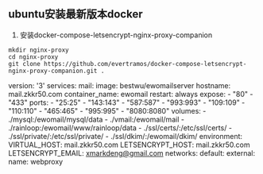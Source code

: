 ## ubuntu安装最新版本docker

1. 安装docker-compose-letsencrypt-nginx-proxy-companion
```shell
mkdir nginx-proxy 
cd nginx-proxy
git clone https://github.com/evertramos/docker-compose-letsencrypt-nginx-proxy-companion.git .
```

version: '3'
services: 
   mail:
    image: bestwu/ewomailserver
    hostname: mail.zkkr50.com
    container_name: ewomail
    restart: always
    expose:
     - "80"
     - "433"
    ports:
      - "25:25"
      - "143:143"
      - "587:587"
      - "993:993"
      - "109:109"
      - "110:110"
      - "465:465"
      - "995:995"
      - "8080:8080"
    volumes:
      - ./mysql:/ewomail/mysql/data
      - ./vmail:/ewomail/mail
      - ./rainloop:/ewomail/www/rainloop/data
      - ./ssl/certs/:/etc/ssl/certs/
      - ./ssl/private/:/etc/ssl/private/
      - ./ssl/dkim/:/ewomail/dkim/
    environment:
      VIRTUAL_HOST: mail.zkkr50.com
      LETSENCRYPT_HOST: mail.zkkr50.com
      LETSENCRYPT_EMAIL: xmarkdeng@gmail.com
networks:
  default:
    external:
      name: webproxy